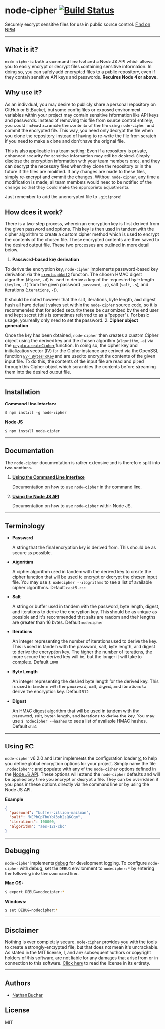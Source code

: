 node-cipher [![Build Status](https://travis-ci.org/nathanbuchar/node-cipher.svg?branch=master)](https://travis-ci.org/nathanbuchar/node-cipher)
===========

Securely encrypt sensitive files for use in public source control. [Find on NPM][external_package_node-cipher].



***



What is it?
-----------

`node-cipher` is both a command line tool and a Node JS API which allows you to easily encrypt or decrypt files containing sensitive information. In doing so, you can safely add encrypted files to a public repository, even if they contain sensitive API keys and passwords. **Requires Node 4 or above.**




Why use it?
-----------

As an individual, you may desire to publicly share a personal repository on GitHub or BitBucket, but some config files or exposed environment variables within your project may contain sensitive information like API keys and passwords. Instead of removing this file from source control entirely, you could instead scramble the contents of the file using `node-cipher` and commit the encrypted file. This way, you need only decrypt the file when you clone the repository, instead of having to re-write the file from scratch if you need to make a clone and don't have the original file.

This is also applicable in a team setting; Even if a repository is private, enhanced security for sensitive information may still be desired. Simply disclose the encryption information with your team members once, and they can decrypt the necessary files when they clone the repository or in the future if the files are modified. If any changes are made to these files, simply re-encrypt and commit the changes. Without `node-cipher`, any time a modification is made, all team members would need to be notified of the change so that they could make the appropriate adjustments.

Just remember to add the unencrypted file to `.gitignore`!




How does it work?
-----------------

There is a two-step process, wherein an encryption key is first derived from the given password and options. This key is then used in tandem with the cipher algorithm to create a custom cipher method which is used to encrypt the contents of the chosen file. These encrypted contents are then saved to the desired output file. These two processes are outlined in more detail below.

1. **Password-based key derivation**

  To derive the encryption key, `node-cipher` implements password-based key derivation via the [`crypto.pbkdf2`][external_crypto_pbkdf2] function. The chosen HMAC digest algorithm (`digest`, `-d`) is used to derive a key of the requested byte length (`keylen`, `-l`) from the given password (`password`, `-p`), salt (`salt`, `-s`), and iterations (`iterations`, `-i`).

  It should be noted however that the salt, iterations, byte length, and digest hash all have default values set within the `node-cipher` source code, so it is recommended that for added security these be customized by the end user and kept secret (this is sometimes referred to as a "pepper"). For basic usage, you really only need to set the password.
2. **Cipher object generation**

  Once the key has been obtained, `node-cipher` then creates a custom Cipher object using the derived key and the chosen algorithm (`algorithm`, `-a`) via the [`crypto.createCipher`][external_crypto_create-cipher] function. In doing so, the cipher key and initialization vector (IV) for the Cipher instance are derived via the OpenSSL function [`EVP_BytesToKey`][external_link_sslbytestokey] and are used to encrypt the contents of the given input file. To do this, the contents of the input file are read and piped through this Cipher object which scrambles the contents before streaming them into the desired output file.



***



Installation
------------

**Command Line Interface**
```
$ npm install -g node-cipher
```

**Node JS**
```
$ npm install node-cipher
```



***



Documentation
-------------

The `node-cipher` documentation is rather extensive and is therefore split into two sections.


1. **[Using the Command Line Interface][docs_cli]**

    Documentation on how to use `node-cipher` in the command line.
2. **[Using the Node JS API][docs_api]**

    Documentation on how to use `node-cipher` within Node JS.



***



Terminology
-----------

* **Password**

  A string that the final encryption key is derived from. This should be as secure as possible.


* **Algorithm**

  A cipher algorithm used in tandem with the derived key to create the cipher function that will be used to encrypt or decrypt the chosen input file. You may use `$ nodecipher --alogrithms` to see a list of available cipher algorithms. Default `cast5-cbc`


* **Salt**

  A string or buffer used in tandem with the password, byte length, digest, and iterations to derive the encryption key. This should be as unique as possible and it's recommended that salts are random and their lengths are greater than 16 bytes. Default `nodecipher`


* **Iterations**

  An integer representing the number of iterations used to derive the key. This is used in tandem with the password, salt, byte length, and digest to derive the encryption key. The higher the number of iterations, the more secure the derived key will be, but the longer it will take to complete. Default `1000`


* **Byte Length**

  An integer representing the desired byte length for the derived key. This is used in tandem with the password, salt, digest, and iterations to derive the encryption key. Default `512`


* **Digest**

  An HMAC digest algorithm that will be used in tandem with the password, salt, byten length, and iterations to derive the key. You may use `$ nodecipher --hashes` to see a list of available HMAC hashes. Default `sha1`



***



Using RC
--------

`node-cipher` v6.2.0 and later implements the configuration loader [rc][external_package_rc] to help you define global encryption options for your project. Simply name the file `.nodecipherrc` and populate with any of the `node-cipher` options defined in the [Node JS API](./docs/using-the-node-js-api.md#options). These options will extend the `node-cipher` defaults and will be applied any time you encrypt or decrypt a file. They can be overridden if you pass in these options directly via the command line or by using the Node JS API.

**Example**
```json
{
  "password": "buffer-zillion-mailman",
  "salt": "kEPbGpTbuYbk3sb2sQKGqm",
  "iterations": 100000,
  "algorithm": "aes-128-cbc"
}
```



***



Debugging
---------

`node-cipher` implements [debug][external_package_debug] for development logging. To configure `node-cipher` with debug, set the `DEBUG` environment to `nodecipher:*` by entering the following into the command line:

**Mac OS:**
```bash
$ export DEBUG=nodecipher:*
```

**Windows:**
```bash
$ set DEBUG=nodecipher:*
```



***



Disclaimer
----------
Nothing is ever completely secure. `node-cipher` provides you with the tools to create a strongly-encrypted file, but that does not mean it's uncrackable. As stated in the MIT license, I, and any subsequent authors or copyright holders of this software, are not liable for any damages that arise from or in connection to this software. [Click here][license] to read the license in its entirety.



***



Authors
-------
* [Nathan Buchar]


License
-------
MIT








[section_what]: #what-is-it
[section_why]: #why-use-it
[section_how]: #how-does-it-work
[section_terms]: #terminology
[section_installation]: #installation
[section_documentation]: #documentation
[section_debugging]: #debugging
[section_disclaimer]: #disclaimer
[section_authors]: #authors
[section_license]: #license

[docs_cli]: ./docs/using-the-command-line-interface.md
[docs_api]: ./docs/using-the-node-js-api.md

[license]: ./LICENSE.md

[external_package_node-cipher]: https://npmjs.com/package/node-cipher
[external_package_debug]: https://npmjs.com/package/debug
[external_package_rc]: https://www.npmjs.com/package/rc

[external_crypto_create-cipher]: https://nodejs.org/api/crypto.html#crypto_crypto_createcipher_algorithm_password
[external_crypto_pbkdf2]: https://nodejs.org/api/crypto.html#crypto_crypto_pbkdf2_password_salt_iterations_keylen_digest_callback

[external_link_sslbytestokey]: https://www.openssl.org/docs/manmaster/crypto/EVP_BytesToKey.html

[Nathan Buchar]: mailto:hello@nathanbuchar.com
